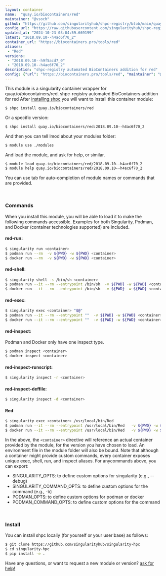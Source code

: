 ```yaml
---
layout: container
name:  "quay.io/biocontainers/red"
maintainer: "@vsoch"
github: "https://github.com/singularityhub/shpc-registry/blob/main/quay.io/biocontainers/red/container.yaml"
config_url: "https://raw.githubusercontent.com/singularityhub/shpc-registry/main/quay.io/biocontainers/red/container.yaml"
updated_at: "2024-10-23 03:04:59.669199"
latest: "2018.09.10--h4ac6f70_2"
container_url: "https://biocontainers.pro/tools/red"
aliases:
 - "Red"
versions:
 - "2018.09.10--h9f5acd7_0"
 - "2018.09.10--h4ac6f70_2"
description: "shpc-registry automated BioContainers addition for red"
config: {"url": "https://biocontainers.pro/tools/red", "maintainer": "@vsoch", "description": "shpc-registry automated BioContainers addition for red", "latest": {"2018.09.10--h4ac6f70_2": "sha256:d2dd7804a9f8b94479e8b9c29341429cbb2dda4dc4ba99cd10d88ece9a72e4be"}, "tags": {"2018.09.10--h9f5acd7_0": "sha256:a4674781d8393ec8cacfd050f94ea8300a4d37b5e44123abd629f9e5316d8035", "2018.09.10--h4ac6f70_2": "sha256:d2dd7804a9f8b94479e8b9c29341429cbb2dda4dc4ba99cd10d88ece9a72e4be"}, "docker": "quay.io/biocontainers/red", "aliases": {"Red": "/usr/local/bin/Red"}}
---
```


This module is a singularity container wrapper for quay.io/biocontainers/red.
shpc-registry automated BioContainers addition for red
After [installing shpc](#install) you will want to install this container module:


```bash
$ shpc install quay.io/biocontainers/red
```

Or a specific version:

```bash
$ shpc install quay.io/biocontainers/red:2018.09.10--h4ac6f70_2
```

And then you can tell lmod about your modules folder:

```bash
$ module use ./modules
```

And load the module, and ask for help, or similar.

```bash
$ module load quay.io/biocontainers/red/2018.09.10--h4ac6f70_2
$ module help quay.io/biocontainers/red/2018.09.10--h4ac6f70_2
```

You can use tab for auto-completion of module names or commands that are provided.

<br>

### Commands

When you install this module, you will be able to load it to make the following commands accessible.
Examples for both Singularity, Podman, and Docker (container technologies supported) are included.

#### red-run:

```bash
$ singularity run <container>
$ podman run --rm  -v ${PWD} -w ${PWD} <container>
$ docker run --rm  -v ${PWD} -w ${PWD} <container>
```

#### red-shell:

```bash
$ singularity shell -s /bin/sh <container>
$ podman run --it --rm --entrypoint /bin/sh  -v ${PWD} -w ${PWD} <container>
$ docker run --it --rm --entrypoint /bin/sh  -v ${PWD} -w ${PWD} <container>
```

#### red-exec:

```bash
$ singularity exec <container> "$@"
$ podman run --it --rm --entrypoint ""  -v ${PWD} -w ${PWD} <container> "$@"
$ docker run --it --rm --entrypoint ""  -v ${PWD} -w ${PWD} <container> "$@"
```

#### red-inspect:

Podman and Docker only have one inspect type.

```bash
$ podman inspect <container>
$ docker inspect <container>
```

#### red-inspect-runscript:

```bash
$ singularity inspect -r <container>
```

#### red-inspect-deffile:

```bash
$ singularity inspect -d <container>
```


#### Red

```bash
$ singularity exec <container> /usr/local/bin/Red
$ podman run --it --rm --entrypoint /usr/local/bin/Red   -v ${PWD} -w ${PWD} <container> -c " $@"
$ docker run --it --rm --entrypoint /usr/local/bin/Red   -v ${PWD} -w ${PWD} <container> -c " $@"
```



In the above, the `<container>` directive will reference an actual container provided
by the module, for the version you have chosen to load. An environment file in the
module folder will also be bound. Note that although a container
might provide custom commands, every container exposes unique exec, shell, run, and
inspect aliases. For anycommands above, you can export:

 - SINGULARITY_OPTS: to define custom options for singularity (e.g., --debug)
 - SINGULARITY_COMMAND_OPTS: to define custom options for the command (e.g., -b)
 - PODMAN_OPTS: to define custom options for podman or docker
 - PODMAN_COMMAND_OPTS: to define custom options for the command

<br>

### Install

You can install shpc locally (for yourself or your user base) as follows:

```bash
$ git clone https://github.com/singularityhub/singularity-hpc
$ cd singularity-hpc
$ pip install -e .
```

Have any questions, or want to request a new module or version? [ask for help!](https://github.com/singularityhub/singularity-hpc/issues)